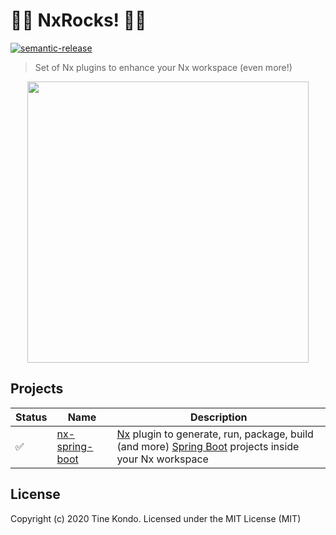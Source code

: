 # 🤘🏾 NxRocks! 🤘🏾

[![semantic-release](https://img.shields.io/badge/%20%20%F0%9F%93%A6%F0%9F%9A%80-semantic--release-e10079.svg?style=flat-square)](https://github.com/semantic-release/semantic-release)

> Set of Nx plugins to enhance your Nx workspace (even more!)

<p align="center"><img src="https://raw.githubusercontent.com/nrwl/nx/master/images/nx-logo.png" width="450"></p>

## Projects

Status | Name     | Description
------ | -------- | ------------
  ✅   | [nx-spring-boot](packages/nx-spring-boot)  | [Nx](https://nx.dev) plugin to generate, run, package, build (and more) [Spring Boot](https://spring.io/projects/spring-boot) projects inside your Nx workspace


## License

Copyright (c) 2020 Tine Kondo. Licensed under the MIT License (MIT)